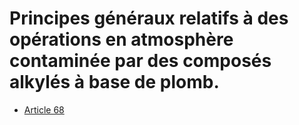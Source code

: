 # Principes généraux relatifs à des opérations en atmosphère contaminée par des composés alkylés à base de plomb.

- [Article 68](article-68.md)
